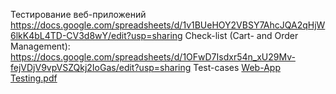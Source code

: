 Тестирование веб-приложений
https://docs.google.com/spreadsheets/d/1v1BUeHOY2VBSY7AhcJQA2qHjW6lkK4bL4TD-CV3d8wY/edit?usp=sharing
Check-list (Cart- and Order Management):
https://docs.google.com/spreadsheets/d/1OFwD7Isdxr54n_xU29Mv-fejVDjV9vpVSZQkj2IoGas/edit?usp=sharing
Test-cases
[Web-App Testing.pdf](https://github.com/user-attachments/files/18326828/Web-App.Testing.pdf)
